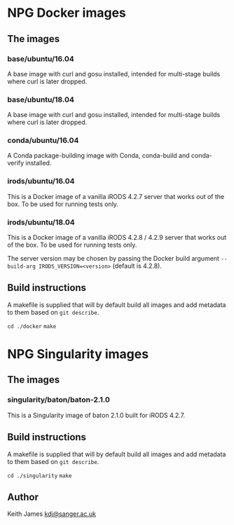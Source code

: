 # NPG Docker images

## The images ##

### base/ubuntu/16.04 ###

A base image with curl and gosu installed, intended for multi-stage
builds where curl is later dropped.

### base/ubuntu/18.04 ###

A base image with curl and gosu installed, intended for multi-stage
builds where curl is later dropped.

### conda/ubuntu/16.04 ###

A Conda package-building image with Conda, conda-build and
conda-verify installed.

### irods/ubuntu/16.04 ###

This is a Docker image of a vanilla iRODS 4.2.7 server that works out
of the box. To be used for running tests only.

### irods/ubuntu/18.04 ###

This is a Docker image of a vanilla iRODS 4.2.8 / 4.2.9 server that
works out of the box. To be used for running tests only.

The server version may be chosen by passing the Docker build argument
`--build-arg IRODS_VERSION=<version>` (default is 4.2.8).

## Build instructions ##

A makefile is supplied that will by default build all images and add
metadata to them based on `git describe`.

`cd ./docker`
`make`

# NPG Singularity images

## The images

### singularity/baton/baton-2.1.0 ###

This is a Singularity image of baton 2.1.0 built for iRODS 4.2.7.

## Build instructions ##

A makefile is supplied that will by default build all images and add
metadata to them based on `git describe`.

`cd ./singularity`
`make`

## Author

Keith James kdj@sanger.ac.uk

